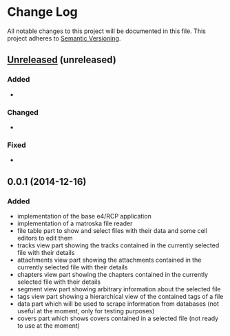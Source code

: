 # Change Log
All notable changes to this project will be documented in this file.
This project adheres to [Semantic Versioning](http://semver.org).

## [Unreleased] (unreleased)
### Added
- 

### Changed
- 

### Fixed
- 

## 0.0.1 (2014-12-16)
### Added
- implementation of the base e4/RCP application
- implementation of a matroska file reader
- file table part to show and select files with their data and some cell editors to edit them
- tracks view part showing the tracks contained in the currently selected file with their details
- attachments view part showing the attachments contained in the currently selected file with their details
- chapters view part showing the chapters contained in the currently selected file with their details
- segment view part showing arbitrary information about the selected file
- tags view part showing a hierarchical view of the contained tags of a file
- data part which will be used to scrape information from databases (not useful at the moment, only for testing purposes)
- covers part which shows covers contained in a selected file (not ready to use at the moment)

[unreleased]: https://github.com/olivierlacan/keep-a-changelog/compare/v0.0.2...HEAD
[0.0.2]: https://github.com/olivierlacan/keep-a-changelog/compare/v0.0.1...v0.0.2
